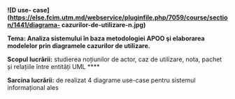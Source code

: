 **![D use-
case](https://else.fcim.utm.md/webservice/pluginfile.php/7059/course/section/1441/diagrama-
cazurilor-de-utilizare-n.jpg)**

****Tema:** Analiza sistemului în baza metodologiei APOO şi elaborarea
modelelor prin diagramele cazurilor de utilizare.**

**Scopul lucrării:** studierea noțiunilor de actor, caz de utilizare, nota,
pachet și relațiile între entități UML ****

**Sarcina lucrării:** de realizat 4 diagrame use-case pentru sistemul
informațional ales
